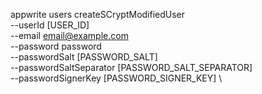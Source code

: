 appwrite users createSCryptModifiedUser \
        --userId [USER_ID] \
        --email email@example.com \
        --password password \
        --passwordSalt [PASSWORD_SALT] \
        --passwordSaltSeparator [PASSWORD_SALT_SEPARATOR] \
        --passwordSignerKey [PASSWORD_SIGNER_KEY] \


